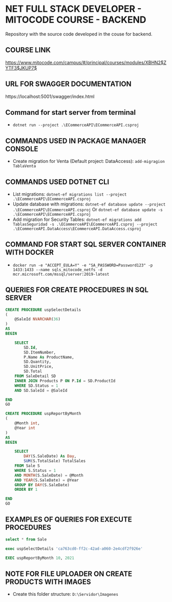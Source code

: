 # NET FULL STACK DEVELOPER - MITOCODE COURSE - BACKEND

Repository with the source code developed in the couse for backend.

## COURSE LINK
https://www.mitocode.com/campus/#/principal/courses/modules/XBHN2$ZYTF3$JKUP7$

## URL FOR SWAGGER DOCUMENTATION
https://localhost:5001/swagger/index.html

## Command for start server from terminal
- `dotnet run --project .\ECommerceAPI\ECommerceAPI.csproj`

## COMMANDS USED IN PACKAGE MANAGER CONSOLE
- Create migration for Venta (Default project: DataAccess): `add-migragion TablaVenta`

## COMMANDS USED DOTNET CLI
- List migrations: `dotnet-ef migrations list --project .\ECommerceAPI\ECommerceAPI.csproj`
- Update database with migrations: `dotnet-ef database update --project .\ECommerceAPI\ECommerceAPI.csproj` Or `dotnet-ef database update -s .\ECommerceAPI\ECommerceAPI.csproj`
- Add migration for Security Tables: `dotnet-ef migrations add TablasSeguridad -s .\ECommerceAPI\ECommerceAPI.csproj --project .\ECommerceAPI.DataAccess\ECommerceAPI.DataAccess.csproj`

## COMMAND FOR START SQL SERVER CONTAINER WITH DOCKER
- `docker run -e "ACCEPT_EULA=Y" -e "SA_PASSWORD=Password123" -p 1433:1433 --name sqls_mitocode_netfs -d mcr.microsoft.com/mssql/server:2019-latest`

## QUERIES FOR CREATE PROCEDURES IN SQL SERVER
``` sql
CREATE PROCEDURE uspSelectDetails
(
	@SaleId NVARCHAR(36)
)
AS
BEGIN

	SELECT
		SD.Id,
		SD.ItemNumber,
		P.Name As ProductName,
		SD.Quantity,
		SD.UnitPrice,
		SD.Total
	FROM SaleDetail SD
	INNER JOIN Products P ON P.Id = SD.ProductId
	WHERE SD.Status = 1
	AND SD.SaleId = @SaleId

END
GO

CREATE PROCEDURE uspReportByMonth
(
	@Month int,
	@Year int
)
AS
BEGIN

	SELECT
		DAY(S.SaleDate) As Day,
		SUM(S.TotalSale) TotalSales
	FROM Sale S
	WHERE S.Status = 1
	AND MONTH(S.SaleDate) = @Month
	AND YEAR(S.SaleDate) = @Year
	GROUP BY DAY(S.SaleDate)
	ORDER BY 1

END
GO
```

## EXAMPLES OF QUERIES FOR EXECUTE PROCEDURES
``` sql
select * from Sale

exec uspSelectDetails 'ca763cd0-ff2c-42ad-a060-2e4cdf2f926e'

EXEC uspReportByMonth 10, 2021
```

## NOTE FOR FILE UPLOADER ON CREATE PRODUCTS WITH IMAGES
- Create this folder structure: `D:\Servidor\Imagenes`
